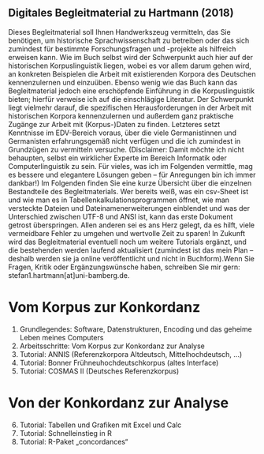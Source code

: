## Digitales Begleitmaterial zu Hartmann (2018)

Dieses Begleitmaterial soll Ihnen Handwerkszeug vermitteln, das Sie benötigen, um historische Sprachwissenschaft zu betreiben oder das sich zumindest für bestimmte Forschungsfragen und -projekte als hilfreich erweisen kann. Wie im Buch selbst wird der Schwerpunkt auch hier auf der historischen Korpuslinguistik liegen, wobei es vor allem darum gehen wird, an konkreten Beispielen die Arbeit mit existierenden Korpora des Deutschen kennenzulernen und einzuüben.
Ebenso wenig wie das Buch kann das Begleitmaterial jedoch eine erschöpfende Einführung in die Korpuslinguistik bieten; hierfür verweise ich auf die einschlägige Literatur. Der Schwerpunkt liegt vielmehr darauf, die spezifischen Herausforderungen in der Arbeit mit historischen Korpora kennenzulernen und außerdem ganz praktische Zugänge zur Arbeit mit (Korpus-)Daten zu finden. Letzteres setzt Kenntnisse im EDV-Bereich voraus, über die viele Germanistinnen und Germanisten erfahrungsgemäß nicht verfügen und die ich zumindest in Grundzügen zu vermitteln versuche. (Disclaimer: Damit möchte ich nicht behaupten, selbst ein wirklicher Experte im Bereich Informatik oder Computerlinguistik zu sein. Für vieles, was ich im Folgenden vermittle, mag es bessere und elegantere Lösungen geben – für Anregungen bin ich immer dankbar!)
Im Folgenden finden Sie eine kurze Übersicht über die einzelnen Bestandteile des Begleitmaterials. Wer bereits weiß, was ein csv-Sheet ist und wie man es in Tabellenkalkulationsprogrammen öffnet, wie man versteckte Dateien und Dateinamenerweiterungen einblendet und was der Unterschied zwischen UTF-8 und ANSI ist, kann das erste Dokument getrost überspringen. Allen anderen sei es ans Herz gelegt, da es hilft, viele vermeidbare Fehler zu umgehen und wertvolle Zeit zu sparen!
In Zukunft wird das Begleitmaterial eventuell noch um weitere Tutorials ergänzt, und die bestehenden werden laufend aktualisiert (zumindest ist das mein Plan – deshalb werden sie ja online veröffentlicht und nicht in Buchform).Wenn Sie Fragen, Kritik oder Ergänzungswünsche haben, schreiben Sie mir gern: stefan1.hartmann[at]uni-bamberg.de.

# Vom Korpus zur Konkordanz
1.	Grundlegendes: Software, Datenstrukturen, Encoding und das geheime Leben meines Computers
2.	Arbeitsschritte: Vom Korpus zur Konkordanz zur Analyse
3.	Tutorial: ANNIS (Referenzkorpora Altdeutsch, Mittelhochdeutsch, ...)
4.	Tutorial: Bonner Frühneuhochdeutschkorpus (altes Interface)
5.	Tutorial: COSMAS II (Deutsches Referenzkorpus)

# Von der Konkordanz zur Analyse
6.	Tutorial: Tabellen und Grafiken mit Excel und Calc
7.	Tutorial: Schnelleinstieg in R
8.	Tutorial: R-Paket „concordances“
